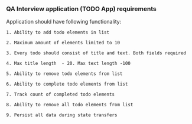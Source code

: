 ### QA Interview application (TODO App) requirements

Application should have following functionality:

    1. Ability to add todo elements in list

    2. Maximum amount of elements limited to 10

    3. Every todo should consist of title and text. Both fields required

    4. Max title length  - 20. Max text length -100

    5. Ability to remove todo elements from list

    6. Ability to complete todo elements from list

    7. Track count of completed todo elements

    8. Ability to remove all todo elements from list

    9. Persist all data during state transfers